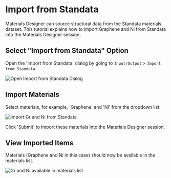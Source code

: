 # Import from Standata

Materials Designer can source structural data from the Standata materials dataset. This tutorial explains how to import Graphene and Ni from Standata into the Materials Designer session.

## Select "Import from Standata" Option

Open the 'Import from Standata' dialog by going to `Input/Output` > `Import from Standata`.

<img src="/images/materials-designer/import/open_standata.png" alt="Open Import from Standata Dialog"/>

## Import Materials

Select materials, for example, 'Graphene' and 'Ni' from the dropdown list.

<img src="/images/materials-designer/import/import_from_standata.png" alt="Import Gr and Ni from Standata"/>

Click 'Submit' to import these materials into the Materials Designer session.
## View Imported Items

Materials (Graphene and Ni in this case) should now be available in the materials list.

<img src="/images/materials-designer/import/graphene_and_ni_imported.png" alt="Gr and Ni available in materials list"/>